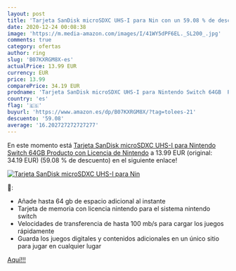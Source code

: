 ```yaml
---
layout: post
title: 'Tarjeta SanDisk microSDXC UHS-I para Nin con un 59.08 % de descuento'
date: 2020-12-24 00:08:38
image: 'https://m.media-amazon.com/images/I/41WY5dPF6EL._SL200_.jpg'
comments: true
category: ofertas
author: ring
slug: 'B07KXRGM8X-es'
actualPrice: 13.99 EUR
currency: EUR
price: 13.99
comparePrice: 34.19 EUR
prodname: 'Tarjeta SanDisk microSDXC UHS-I para Nintendo Switch 64GB  Producto con Licencia de Nintendo'
country: 'es'
flag: '🇪🇸'
buyurl: 'https://www.amazon.es/dp/B07KXRGM8X/?tag=tolees-21'
descuento: '59.08'
average: '16.202727272727277'
---
```


En este momento está [Tarjeta SanDisk microSDXC UHS-I para Nintendo Switch 64GB  Producto con Licencia de Nintendo](https://www.amazon.es/dp/B07KXRGM8X/?tag=tolees-21) a 13.99 EUR (original: 34.19 EUR) (59.08 %  de descuento) en el siguiente enlace!

[![Tarjeta SanDisk microSDXC UHS-I para Nin](https://m.media-amazon.com/images/I/41WY5dPF6EL._SL200_.jpg)](https://www.amazon.es/dp/B07KXRGM8X/?tag=tolees-21)

🔎:

- Añade hasta 64 gb de espacio adicional al instante
- Tarjeta de memoria con licencia nintendo para el sistema nintendo switch
- Velocidades de transferencia de hasta 100 mb/s para cargar los juegos rápidamente
- Guarda los juegos digitales y contenidos adicionales en un único sitio para jugar en cualquier lugar

[Aquí!!!](https://www.amazon.es/dp/B07KXRGM8X/?tag=tolees-21)

